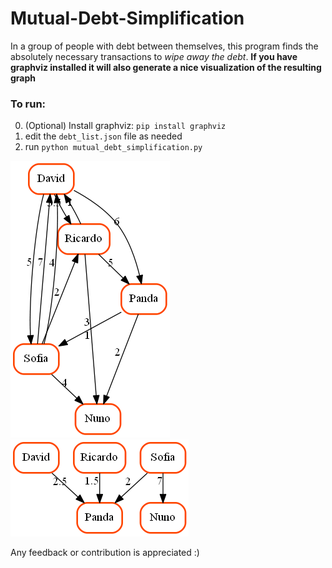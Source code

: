 # Mutual-Debt-Simplification
In a group of people with debt between themselves, this program finds the absolutely necessary transactions to _wipe away the debt_.
**If you have graphviz installed it will also generate a nice visualization of the resulting graph**

### To run:
0. (Optional) Install graphviz: `pip install graphviz`
1. edit the `debt_list.json` file as needed
2. run `python mutual_debt_simplification.py`

![Solution example](MutualDebt.gv.png)   ![Solution example](SimplifiedMutualDebt.gv.png)

Any feedback or contribution is appreciated :)
